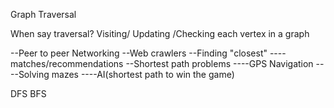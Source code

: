 Graph Traversal

When say traversal? Visiting/ Updating /Checking each vertex in a graph

--Peer to peer Networking
--Web crawlers
--Finding "closest"
    ----matches/recommendations
--Shortest path problems
    ----GPS Navigation
    ----Solving mazes
    ----AI(shortest path to win the game)

DFS
BFS
